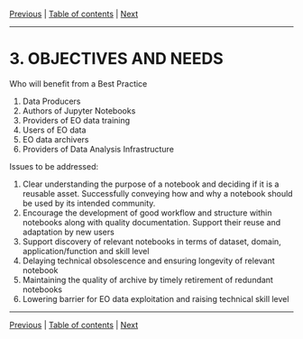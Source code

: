 [Previous](background.md) | [Table of contents](README.md) | [Next](jupyter-notebook-best-practice-content.md)

***
# 3. OBJECTIVES AND NEEDS 

Who will benefit from a Best Practice

1. Data Producers 
1. Authors of Jupyter Notebooks
1. Providers of EO data training
1. Users of EO data 
1. EO data archivers
1. Providers of Data Analysis Infrastructure

Issues to be addressed:

1. Clear understanding the purpose of a notebook and deciding if it is a reusable asset.  Successfully conveying how and why a notebook should be used by its intended community.
1. Encourage the development of good workflow and structure within notebooks along with quality documentation. Support their reuse and adaptation by new users
1. Support discovery of relevant notebooks in terms of dataset, domain, application/function and skill level
1. Delaying technical obsolescence and ensuring longevity of relevant notebook
1. Maintaining the quality  of archive by timely retirement of redundant notebooks
1. Lowering barrier for EO data exploitation and raising technical skill level

***
[Previous](background.md) | [Table of contents](README.md) | [Next](jupyter-notebook-best-practice-content.md)
